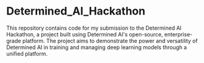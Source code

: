# Determined_AI_Hackathon
This repository contains code for my submission to the Determined AI Hackathon, a project built using Determined AI's open-source, enterprise-grade platform. The project aims to demonstrate the power and versatility of Determined AI in training and managing deep learning models through a unified platform.
